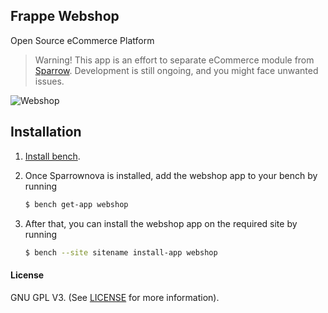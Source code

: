 ## Frappe Webshop
Open Source eCommerce Platform

> Warning! This app is an effort to separate eCommerce module from
> [Sparrow](https://github.com/netmanthan/sparrow/). Development is still ongoing,
> and you might face unwanted issues.

![ Webshop](webshop.png)

## Installation
1. [Install bench](https://github.com/netmanthan/sparrow/).

3. Once Sparrownova is installed, add the webshop app to your bench by running

    ```sh
    $ bench get-app webshop
    ```
4. After that, you can install the webshop app on the required site by running
    ```sh
    $ bench --site sitename install-app webshop
    ```

#### License
GNU GPL V3. (See [LICENSE](LICENSE) for more information).
